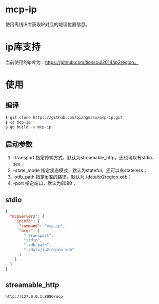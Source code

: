 # mcp-ip
使用离线IP库获取IP对应的地理位置信息。

# ip库支持
当前使用的ip库为：https://github.com/lionsoul2014/ip2region。

# 使用
## 编译
```bash
$ git clone https://github.com/qiangmzsx/mcp-ip.git
$ cd mcp-ip
$ go build -o mcp-ip
```

## 启动参数
1. -transport 指定传输方式，默认为streamable_http，还也可以有stdio、see；
2. -state_mode 指定状态模式，默认为stateful，还可以有stateless；
3. -xdb_path 指定ip库的路径，默认为./data/ip2region.xdb；
4. -port 指定端口，默认为8080；

## stdio
```json
{
  "mcpServers": {
    "ipinfo": {
      "command": "mcp-ip",
      "args": [
        "-transport",
        "stdio",
        "-xdb_path",
        "./data/ip2region.xdb"
      ]
    }
  }
}
```
## streamable_http
```bash
http://127.0.0.1:8080/mcp
```

